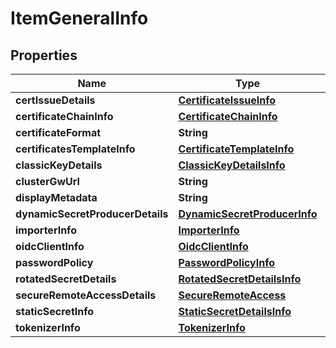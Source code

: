 

# ItemGeneralInfo


## Properties

Name | Type | Description | Notes
------------ | ------------- | ------------- | -------------
**certIssueDetails** | [**CertificateIssueInfo**](CertificateIssueInfo.md) |  |  [optional]
**certificateChainInfo** | [**CertificateChainInfo**](CertificateChainInfo.md) |  |  [optional]
**certificateFormat** | **String** |  |  [optional]
**certificatesTemplateInfo** | [**CertificateTemplateInfo**](CertificateTemplateInfo.md) |  |  [optional]
**classicKeyDetails** | [**ClassicKeyDetailsInfo**](ClassicKeyDetailsInfo.md) |  |  [optional]
**clusterGwUrl** | **String** |  |  [optional]
**displayMetadata** | **String** |  |  [optional]
**dynamicSecretProducerDetails** | [**DynamicSecretProducerInfo**](DynamicSecretProducerInfo.md) |  |  [optional]
**importerInfo** | [**ImporterInfo**](ImporterInfo.md) |  |  [optional]
**oidcClientInfo** | [**OidcClientInfo**](OidcClientInfo.md) |  |  [optional]
**passwordPolicy** | [**PasswordPolicyInfo**](PasswordPolicyInfo.md) |  |  [optional]
**rotatedSecretDetails** | [**RotatedSecretDetailsInfo**](RotatedSecretDetailsInfo.md) |  |  [optional]
**secureRemoteAccessDetails** | [**SecureRemoteAccess**](SecureRemoteAccess.md) |  |  [optional]
**staticSecretInfo** | [**StaticSecretDetailsInfo**](StaticSecretDetailsInfo.md) |  |  [optional]
**tokenizerInfo** | [**TokenizerInfo**](TokenizerInfo.md) |  |  [optional]



